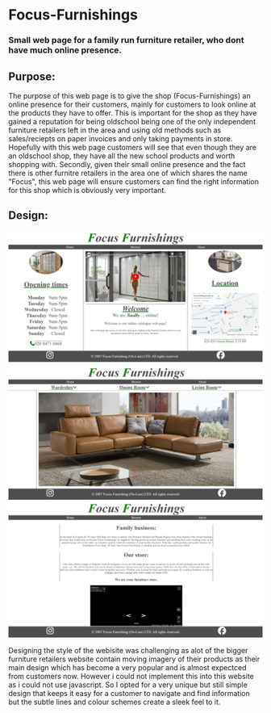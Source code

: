 # Focus-Furnishings
### Small web page for a family run furniture retailer, who dont have much online presence.

## Purpose:
The purpose of this web page is to give the shop (Focus-Furnishings) an online presence for their customers, mainly for customers to look online at the products they have to offer.
This is important for the shop as they have gained a reputation for being oldschool being one of the only independent furniture retailers left in the area and using old methods such as sales/reciepts on paper invoices and only taking payments in store.
Hopefully with this web page customers will see that even though they are an oldschool shop, they have all the new school products and worth shopping with.
Secondly, given their small online presence and the fact there is other furnitre retailers in the area one of which shares the name "Focus", this web page will ensure customers can find the right information for this shop which is obviously very important.

## Design:
![image of website home page](screenshots/home-ss.png)
![image of website browse page](screenshots/browse-ss.png)
![image of website about page](screenshots/about-ss.png)

Designing the style of the webisite was challenging as alot of the bigger furniture retailers website contain moving imagery of their products as their main design which has become a very popular and is almost expectced from customers now.
However i could not implement this into this website as i could not use javascript.
So I opted for a very unique but still simple design that keeps it easy for a customer to navigate and find information but the subtle lines and colour schemes create a sleek feel to it.